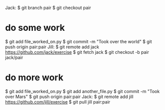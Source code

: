 Jack:
$ git branch pair
$ git checkout pair
# do some work
$ git add file_worked_on.py
$ git commit -m "Took over the world"
$ git push origin pair:pair
Jill:
$ git remote add jack https://github.com/jack/exercise
$ git fetch jack
$ git checkout -b pair jack/pair
# do more work
$ git add file_worked_on.py
$ git add another_file.py
$ git commit -m "Took over Mars"
$ git push origin pair:pair
Jack:
$ git remote add jill https://github.com/jill/exercise
$ git pull jill pair:pair
